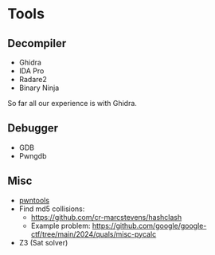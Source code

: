 # Tools

## Decompiler

-   Ghidra
-   IDA Pro
-   Radare2
-   Binary Ninja

So far all our experience is with Ghidra.

## Debugger

-   GDB
-   Pwngdb

## Misc

-   [pwntools](https://github.com/Gallopsled/pwntools)
-   Find md5 collisions:
    -   https://github.com/cr-marcstevens/hashclash
    -   Example problem: https://github.com/google/google-ctf/tree/main/2024/quals/misc-pycalc
-   Z3 (Sat solver)
